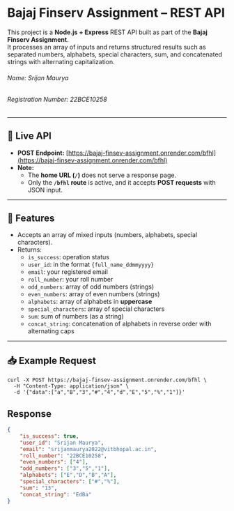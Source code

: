 # Bajaj Finserv Assignment – REST API

This project is a **Node.js + Express** REST API built as part of the **Bajaj Finserv Assignment**.  
It processes an array of inputs and returns structured results such as separated numbers, alphabets, special characters, sum, and concatenated strings with alternating capitalization.

###### Name: Srijan Maurya
###### Registration Number:  22BCE10258

---

## 🚀 Live API
- **POST Endpoint:** [https://bajaj-finsev-assignment.onrender.com/bfhl](https://bajaj-finsev-assignment.onrender.com/bfhl)  
- **Note:**  
  - The **home URL (`/`)** does not serve a response page.  
  - Only the **`/bfhl` route** is active, and it accepts **POST requests** with JSON input.  

---

## 📌 Features
- Accepts an array of mixed inputs (numbers, alphabets, special characters).
- Returns:
  - `is_success`: operation status
  - `user_id`: in the format `{full_name_ddmmyyyy}`
  - `email`: your registered email
  - `roll_number`: your roll number
  - `odd_numbers`: array of odd numbers (strings)
  - `even_numbers`: array of even numbers (strings)
  - `alphabets`: array of alphabets in **uppercase**
  - `special_characters`: array of special characters
  - `sum`: sum of numbers (as a string)
  - `concat_string`: concatenation of alphabets in reverse order with alternating caps

---

## 📥 Example Request
```
curl -X POST https://bajaj-finsev-assignment.onrender.com/bfhl \
  -H "Content-Type: application/json" \
  -d '{"data":["a","B","3","#","4","d","E","5","%","1"]}'
```

## Response

```json
{
    "is_success": true,
    "user_id": "Srijan Maurya",
    "email": "srijanmaurya2022@vitbhopal.ac.in",
    "roll_number": "22BCE10258",
    "even_numbers": ["4"],
    "odd_numbers": ["3","5","1"],
    "alphabets": ["E","D","B","A"],
    "special_characters": ["#","%"],
    "sum": "13",
    "concat_string": "EdBa"
}
```
